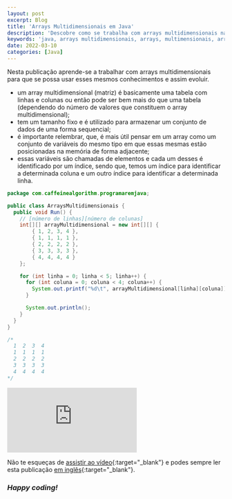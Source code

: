 ```yaml
---
layout: post
excerpt: Blog
title: 'Arrays Multidimensionais em Java'
description: 'Descobre como se trabalha com arrays multidimensionais na linguagem de programação Java. Obtém respostas às tuas dúvidas com a teoria e os exemplos apresentados.'
keywords: 'java, arrays multidimensionais, arrays, multimensionais, array, multidimensional, publicação'
date: 2022-03-10
categories: [Java]
---
```


Nesta publicação aprende-se a trabalhar com arrays multidimensionais para que se possa usar esses mesmos conhecimentos e assim evoluir.

- um array multidimensional (matriz) é basicamente uma tabela com linhas e colunas ou então pode ser bem mais do que uma tabela (dependendo do número de valores que constituem o array multidimensional);
- tem um tamanho fixo e é utilizado para armazenar um conjunto de dados de uma forma sequencial;
- é importante relembrar, que, é mais útil pensar em um array como um conjunto de variáveis do mesmo tipo em que essas mesmas estão posicionadas na memória de forma adjacente;
- essas variáveis são chamadas de elementos e cada um desses é identificado por um índice, sendo que, temos um índice para identificar a determinada coluna e um outro índice para identificar a determinada linha.

```java
package com.caffeinealgorithm.programaremjava;

public class ArraysMultidimensionais {
  public void Run() {
    // [número de linhas][número de colunas]
    int[][] arrayMultidimensional = new int[][] {
        { 1, 2, 3, 4 },
        { 1, 1, 1, 1 },
        { 2, 2, 2, 2 },
        { 3, 3, 3, 3 },
        { 4, 4, 4, 4 }
    };

    for (int linha = 0; linha < 5; linha++) {
      for (int coluna = 0; coluna < 4; coluna++) {
        System.out.printf("%d\t", arrayMultidimensional[linha][coluna]);
      }

      System.out.println();
    }
  }
}

/*
  1  2  3  4
  1  1  1  1
  2  2  2  2
  3  3  3  3
  4  4  4  4
*/
```

<div class="video-container">
  <iframe src="https://www.youtube.com/embed/tF6U5grcYCE" frameborder="0" allowfullscreen></iframe>
</div>

Não te esqueças de [assistir ao vídeo](https://youtu.be/tF6U5grcYCE){:target="\_blank"} e podes sempre ler esta publicação [em inglês](https://nelsonsilvadev.com/blog/multidimensional-arrays-in-java/){:target="\_blank"}.

### _Happy coding!_
